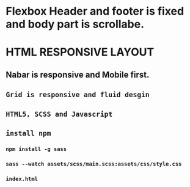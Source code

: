 # Flexbox Header and footer is fixed and body part is scrollabe.
# HTML RESPONSIVE LAYOUT


## Nabar is responsive and Mobile first.

## `Grid is responsive and fluid desgin`

## `HTML5, SCSS and Javascript`

## `install npm`

### `npm install -g sass`

### `sass --watch assets/scss/main.scss:assets/css/style.css`

### `index.html`
